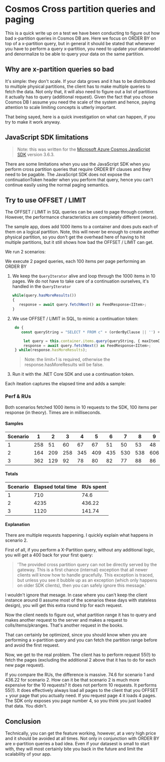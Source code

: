 # Cosmos Cross partition queries and paging

This is a quick write up on a test we have been conducting to figure out how bad x-partition queries in Cosmos DB are. Here we focus on ORDER BY on top of a x-partition query, but in general it should be stated that whenever you have to perform a query x-partition, you need to update your datamodel and denormalize to be able to query your data on the same partition.

## Why are x-partition queries so bad

It's simple: they don't scale. If your data grows and it has to be distributed to multiple physical partitions, the client has to make multiple queries to fetch the data. Not only that, it will also need to figure out a list of partitions it actually has to query (additional request). Given the fact that you chose Cosmos DB I assume you need the scale of the system and hence, paying attention to scale limiting concepts is utterly important.

That being sayed, here is a quick investigation on what can happen, if you try to make it work anyway.

## JavaScript SDK limitations

> Note: this was written for the [Microsoft Azure Cosmos JavaScript SDK](https://github.com/Azure/azure-cosmos-js/) version 3.6.3.

There are some limitations when you use the JavaScript SDK when you perform cross partition queries that require ORDER BY clauses and they need to be pagable. The JavaScript SDK does not expose the continuationToken header when you perform that query, hence you can't continue easily using the normal paging semantics.

## Try to use OFFSET / LIMIT

The OFFSET / LIMIT in SQL queries can be used to page through content. However, the performance characteristics are completely different (worse).

The sample app, does add 1000 items to a container and does puts each of them on a logical partition. Note, this will never be enough to create another physical partition, so you don't get the overhead here of having to hit multiple partitions, but it still shows how bad the OFFSET / LIMIT can get.

We run 2 scenarios:

We execute 2 paged queries, each 100 items per page performing an ORDER BY

1. We keep the `QueryIterator` alive and loop through the 1000 items in 10 pages. We do not have to take care of a continuation ourselves, it's handled in the `QueryIterator`

   ```typescript
   while(query.hasMoreResults())
   {
      response = await query.fetchNext() as FeedResponse<IItem>;
   }
   ```

1. We use OFFSET / LIMIT in SQL, to mimic a continuation token:

   ```typescript
    do {
       const queryString = "SELECT * FROM c" + (orderByClause || '') + (` OFFSET ${totalFetched} LIMIT ${limit+1}`);

        let query = this.container.items.query(queryString, { maxItemCount: limit, });
        response = await query.fetchNext() as FeedResponse<IItem>;
    } while(response.hasMoreResults);
   ```

   >Note: the limit+1 is required, otherwise the response.hasMoreResults will be false.

1. Run it with the .NET Core SDK and use a continuation token.

Each iteation captures the elapsed time and adds a sample:

### Perf & RUs

Both scenarios fetched 1000 items in 10 requests to the SDK, 100 items per response (in theory). Times are in milliseconds.

#### Samples

|Scenario|1|2|3|4|5|6|7|8|9|10|
|-|-|-|-|-|-|-|-|-|-|-|
|1|258|51|  60|  67|  67|  51|  50|  53|  48|  5|
|2|164|209| 258| 345| 409| 435| 530| 538| 606| 741|
|3|362| 129| 92|  78|  80|  82|  77|  88|  86|  46|

#### Totals

|Scenario|Elapsed total time|RUs spent|
|-|-|-|
|1|710|74.6|
|2|4235|436.22|
|3|1120|141.74|

#### Explanation

There are multiple requests happening. I quickly explain what happens in scenario 2.

First of all, if you perform a X-Partition query, without any additional logic, you will get a 400 back for your first query:

>'The provided cross partition query can not be directly served by the gateway. This is a first chance (internal) exception that all newer clients will know how to handle gracefully. This exception is traced, but unless you see it bubble up as an exception (which only happens on older SDK clients), then you can safely ignore this message.'

I wouldn't ignore that mesage. In case where you can't keep the client instance around (I assume most of the scenarios these days with stateless design), you will get this extra round trip for each request.

Now the client needs to figure out, what partition range it has to query and makes another request to the server and makes a request to colls/items/pkranges. That's another request in the books.

That can certainly be optimized, since you should know when you are performing a x-partition query and you can fetch the partition range before and avoid the first request.

Now, we get to the real problem. The client has to perform request 55(!) to fetch the pages (excluding the additional 2 above that it has to do for each new page request).

If you compare the RUs, the difference is massive. 74.6 for scenario 1 and 436.22 for scenario 2. How can it be that scenario 2 is much more expensive for the 10 requests? It does not perform 10 requests. It performs 55(!). It does effectively always load all pages to the client that you OFFSET + your page that you actually need. If you request page 4 it loads 4 pages. The SDK only exposes you page number 4, so you think you just loaded that data. You didn't.

## Conclusion

Technically, you can get the feature working, however, at a very high price and it should be avoided at all times. Not only in conjunction with ORDER BY are x-partition queries a bad idea. Even if your datasest is small to start with, they will most certainly bite you back in the future and limit the scalability of your app.
